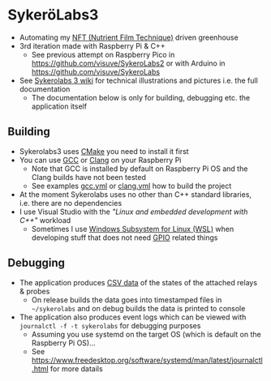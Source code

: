 # SykeröLabs3

- Automating my [NFT (Nutrient Film Technique)](https://en.wikipedia.org/wiki/Nutrient_film_technique) driven greenhouse
- 3rd iteration made with Raspberry Pi & C++
	- See previous attempt on Raspberry Pico in https://github.com/visuve/SykeroLabs2 or with Arduino in https://github.com/visuve/SykeroLabs
- See [Sykerolabs 3 wiki](https://github.com/visuve/SykeroLabs3/wiki) for technical illustrations and pictures i.e. the full documentation
	- The documentation below is only for building, debugging etc. the application itself

## Building

- Sykerolabs3 uses [CMake](https://cmake.org/) you need to install it first
- You can use [GCC](https://gcc.gnu.org/) or [Clang](https://clang.llvm.org/) on your Raspberry Pi
	- Note that GCC is installed by default on Raspberry Pi OS and the Clang builds have not been tested 
	- See examples [gcc.yml](https://github.com/visuve/SykeroLabs3/blob/master/.github/workflows/gcc.yml) or [clang.yml](https://github.com/visuve/SykeroLabs3/blob/master/.github/workflows/gcc.yml) how to build the project
- At the moment Sykerolabs uses no other than C++ standard libraries, i.e. there are no dependencies
- I use Visual Studio with the *"Linux and embedded development with C++"* workload
	- Sometimes I use [Windows Subsystem for Linux (WSL)](https://learn.microsoft.com/en-us/windows/wsl/about) when developing stuff that does not need [GPIO](https://en.wikipedia.org/wiki/General-purpose_input/output) related things

## Debugging

- The application produces [CSV data](https://en.wikipedia.org/wiki/Comma-separated_values) of the states of the attached relays & probes
	- On release builds the data goes into timestamped files in ``~/sykerolabs`` and on debug builds the data is printed to console
- The application also produces event logs which can be viewed with ``journalctl -f -t sykerolabs`` for debugging purposes
	- Assuming you use systemd on the target OS (which is default on the Raspberry Pi OS)...
	- See https://www.freedesktop.org/software/systemd/man/latest/journalctl.html for more datails
